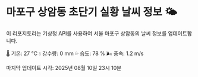
# 마포구 상암동 초단기 실황 날씨 정보 🌤️

이 리포지토리는 기상청 API를 사용하여 서울 마포구 상암동의 날씨 정보를 업데이트합니다. 

🌡️ 기온: 27 ℃
💧 강수량: 0 mm
💦 습도: 78 %
🌬️ 풍속: 1.2 m/s

마지막 업데이트 시각: 2025년 08월 10일 23시 10분    
